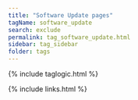 ```yaml
---
title: "Software Update pages"
tagName: software_update
search: exclude
permalink: tag_software_update.html
sidebar: tag_sidebar
folder: tags
---
```

{% include taglogic.html %}

{% include links.html %}
